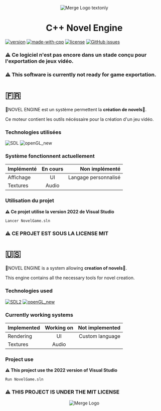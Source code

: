 <p align="center">
  <img src="https://github.com/HugoQuevaReborn/NovelEngine/assets/139586455/c98ef16e-abdc-4d33-b220-20620bc69c0c" alt="Merge Logo textonly"/>
</p>
<h1 align="center">C++ Novel Engine</h1>

[![version](https://img.shields.io/badge/Version-1.0.0-blue.svg)](https://github.com/HugoQuevaReborn/NovelEngine)
[![made-with-cpp](https://img.shields.io/badge/Made%20with-C++-red.svg)](https://github.com/HugoQuevaReborn/NovelEngine)
[![license](https://img.shields.io/pypi/l/ansicolortags.svg)](https://mit-license.org/)
[![GitHub issues](https://img.shields.io/github/issues/HugoQuevaReborn/NovelEngine.svg)](https://github.com/HugoQuevaReborn/NovelEngine/issues)

### **⚠ Ce logiciel n'est pas encore dans un stade conçu pour l'exportation de jeux vidéo.**
### **⚠ This software is currently not ready for game exportation.**
# 🇫🇷
  🌸NOVEL ENGINE est un système permettent la **création de novels**🌸.
  
  Ce moteur contient les outils nécéssaire pour la création d'un jeu vidéo.
  
  ### Technologies utilisées
  ![SDL](https://github.com/HugoQuevaReborn/NovelEngine/assets/139586455/a74a4b72-24a4-4aae-940b-39655357c7f4)
  ![openGL_new](https://github.com/HugoQuevaReborn/NovelEngine/assets/139586455/be522bce-b940-4fdd-b52c-d634f5a5cb7b)


  ### Système fonctionnent actuellement
  | Implémenté | En cours | Non implémenté |
  | :----------- | :------------: | ------------: |
  | Affichage    |  UI   |   Langage personnalisé   |
  | Textures     |  Audio|


  ### Utilisation du projet

  **⚠ Ce projet utilise la version 2022 de Visual Studio**

    Lancer NovelGame.sln
### **⚠ CE PROJET EST SOUS LA LICENSE MIT**

# 🇺🇸
  🌸NOVEL ENGINE is a system allowing **creation of novels**🌸.
  
  This engine contains all the necessary tools for novel creation.
  
  ### Technologies used
    
  [![SDL2](https://github.com/HugoQuevaReborn/NovelEngine/assets/139586455/a74a4b72-24a4-4aae-940b-39655357c7f4)](https://libsdl.org/)
  [![openGL_new](https://github.com/HugoQuevaReborn/NovelEngine/assets/139586455/be522bce-b940-4fdd-b52c-d634f5a5cb7b)](https://www.opengl.org/)


  ### Currently working systems
  | Implemented | Working on | Not implemented |
  | :----------- | :------------: | ------------: |
  | Rendering    |  UI   |   Custom language   |
  | Textures     |  Audio|


  ### Project use

  **⚠ This project use the 2022 version of Visual Studio**

    Run NovelGame.sln
### **⚠ THIS PROJECT IS UNDER THE MIT LICENSE**



<p align="center">
  <img src="https://github.com/HugoQuevaReborn/NovelEngine/assets/139586455/b4b0dbab-cd35-40ef-802a-bbc3823926c3" alt="Merge Logo"/>
</p>
